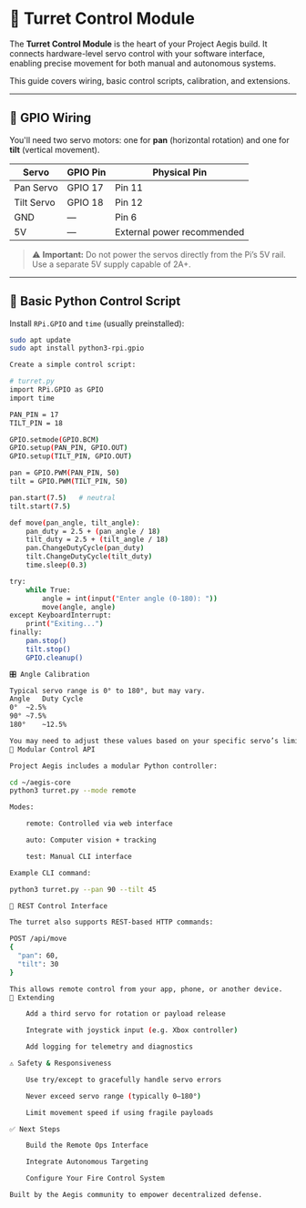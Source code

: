 # 🎯 Turret Control Module

The **Turret Control Module** is the heart of your Project Aegis build. It connects hardware-level servo control with your software interface, enabling precise movement for both manual and autonomous systems.

This guide covers wiring, basic control scripts, calibration, and extensions.

---

## 🔌 GPIO Wiring

You'll need two servo motors: one for **pan** (horizontal rotation) and one for **tilt** (vertical movement).

| Servo      | GPIO Pin | Physical Pin               |
| ---------- | -------- | -------------------------- |
| Pan Servo  | GPIO 17  | Pin 11                     |
| Tilt Servo | GPIO 18  | Pin 12                     |
| GND        | —        | Pin 6                      |
| 5V         | —        | External power recommended |

> ⚠️ **Important:** Do not power the servos directly from the Pi’s 5V rail. Use a separate 5V supply capable of 2A+.

---

## 🧪 Basic Python Control Script

Install `RPi.GPIO` and `time` (usually preinstalled):

```bash
sudo apt update
sudo apt install python3-rpi.gpio

Create a simple control script:

# turret.py
import RPi.GPIO as GPIO
import time

PAN_PIN = 17
TILT_PIN = 18

GPIO.setmode(GPIO.BCM)
GPIO.setup(PAN_PIN, GPIO.OUT)
GPIO.setup(TILT_PIN, GPIO.OUT)

pan = GPIO.PWM(PAN_PIN, 50)
tilt = GPIO.PWM(TILT_PIN, 50)

pan.start(7.5)   # neutral
tilt.start(7.5)

def move(pan_angle, tilt_angle):
    pan_duty = 2.5 + (pan_angle / 18)
    tilt_duty = 2.5 + (tilt_angle / 18)
    pan.ChangeDutyCycle(pan_duty)
    tilt.ChangeDutyCycle(tilt_duty)
    time.sleep(0.3)

try:
    while True:
        angle = int(input("Enter angle (0-180): "))
        move(angle, angle)
except KeyboardInterrupt:
    print("Exiting...")
finally:
    pan.stop()
    tilt.stop()
    GPIO.cleanup()

🎛️ Angle Calibration

Typical servo range is 0° to 180°, but may vary.
Angle	Duty Cycle
0°	~2.5%
90°	~7.5%
180°	~12.5%

You may need to adjust these values based on your specific servo’s limits.
🧠 Modular Control API

Project Aegis includes a modular Python controller:

cd ~/aegis-core
python3 turret.py --mode remote

Modes:

    remote: Controlled via web interface

    auto: Computer vision + tracking

    test: Manual CLI interface

Example CLI command:

python3 turret.py --pan 90 --tilt 45

🔌 REST Control Interface

The turret also supports REST-based HTTP commands:

POST /api/move
{
  "pan": 60,
  "tilt": 30
}

This allows remote control from your app, phone, or another device.
🧩 Extending

    Add a third servo for rotation or payload release

    Integrate with joystick input (e.g. Xbox controller)

    Add logging for telemetry and diagnostics

⚠️ Safety & Responsiveness

    Use try/except to gracefully handle servo errors

    Never exceed servo range (typically 0–180°)

    Limit movement speed if using fragile payloads

✅ Next Steps

    Build the Remote Ops Interface

    Integrate Autonomous Targeting

    Configure Your Fire Control System

Built by the Aegis community to empower decentralized defense.
```
